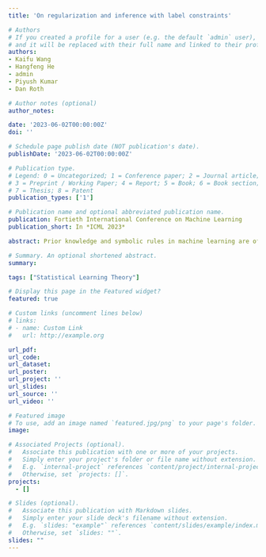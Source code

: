 ```yaml
---
title: 'On regularization and inference with label constraints'

# Authors
# If you created a profile for a user (e.g. the default `admin` user), write the username (folder name) here
# and it will be replaced with their full name and linked to their profile.
authors:
- Kaifu Wang
- Hangfeng He
- admin
- Piyush Kumar
- Dan Roth 

# Author notes (optional)
author_notes:

date: '2023-06-02T00:00:00Z'
doi: ''

# Schedule page publish date (NOT publication's date).
publishDate: '2023-06-02T00:00:00Z'

# Publication type.
# Legend: 0 = Uncategorized; 1 = Conference paper; 2 = Journal article;
# 3 = Preprint / Working Paper; 4 = Report; 5 = Book; 6 = Book section;
# 7 = Thesis; 8 = Patent
publication_types: ['1']

# Publication name and optional abbreviated publication name.
publication: Fortieth International Conference on Machine Learning
publication_short: In *ICML 2023*

abstract: Prior knowledge and symbolic rules in machine learning are often expressed in the form of label constraints, especially in structured prediction problems. In this work, we compare two common strategies for encoding label constraints in a machine learning pipeline, *regularization with constraints* and *constrained inference*, by quantifying their impact on model performance. For regularization, we show that it narrows the generalization gap by precluding models that are inconsistent with the constraints. However, its preference for small violations introduces a bias toward a suboptimal model. For constrained inference, we show that it reduces the population risk by correcting a model's violation, and hence turns the violation into an advantage. Given these differences, we further explore the use of two approaches together and propose conditions for constrained inference to compensate for the bias introduced by regularization, aiming to improve both the model complexity and optimal risk.

# Summary. An optional shortened abstract.
summary:

tags: ["Statistical Learning Theory"]

# Display this page in the Featured widget?
featured: true

# Custom links (uncomment lines below)
# links:
# - name: Custom Link
#   url: http://example.org

url_pdf: 
url_code: 
url_dataset: 
url_poster:
url_project: ''
url_slides:
url_source: ''
url_video: ''

# Featured image
# To use, add an image named `featured.jpg/png` to your page's folder.
image:

# Associated Projects (optional).
#   Associate this publication with one or more of your projects.
#   Simply enter your project's folder or file name without extension.
#   E.g. `internal-project` references `content/project/internal-project/index.md`.
#   Otherwise, set `projects: []`.
projects:
  - []

# Slides (optional).
#   Associate this publication with Markdown slides.
#   Simply enter your slide deck's filename without extension.
#   E.g. `slides: "example"` references `content/slides/example/index.md`.
#   Otherwise, set `slides: ""`.
slides: ""
---
```

